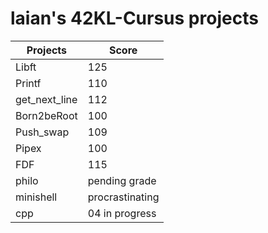 # laian's 42KL-Cursus projects

|Projects | Score |
|---------|-------|
|Libft    |125    |
|Printf   |110    |
|get_next_line|112|
|Born2beRoot|100  |
|Push_swap|109|
|Pipex|100|
|FDF|115|
|philo|pending grade|
|minishell|procrastinating|
|cpp|04 in progress|


